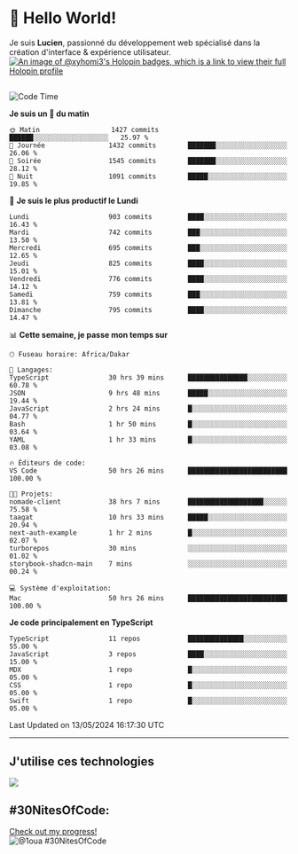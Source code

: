 # 👋 Hello World!

Je suis **Lucien**, passionné du développement web spécialisé dans la création d'interface & expérience utilisateur.
[![An image of @xyhomi3's Holopin badges, which is a link to view their full Holopin profile](https://holopin.me/xyhomi3)](https://holopin.io/@xyhomi3)

##

<!--START_SECTION:waka-->
![Code Time](http://img.shields.io/badge/Code%20Time-1%2C185%20hrs%2032%20mins-blue)

**Je suis un 🐤 du matin** 

```text
🌞 Matin                  1427 commits        ██████░░░░░░░░░░░░░░░░░░░   25.97 % 
🌆 Journée                1432 commits        ███████░░░░░░░░░░░░░░░░░░   26.06 % 
🌃 Soirée                 1545 commits        ███████░░░░░░░░░░░░░░░░░░   28.12 % 
🌙 Nuit                   1091 commits        █████░░░░░░░░░░░░░░░░░░░░   19.85 % 
```
📅 **Je suis le plus productif le Lundi** 

```text
Lundi                    903 commits         ████░░░░░░░░░░░░░░░░░░░░░   16.43 % 
Mardi                    742 commits         ███░░░░░░░░░░░░░░░░░░░░░░   13.50 % 
Mercredi                 695 commits         ███░░░░░░░░░░░░░░░░░░░░░░   12.65 % 
Jeudi                    825 commits         ████░░░░░░░░░░░░░░░░░░░░░   15.01 % 
Vendredi                 776 commits         ████░░░░░░░░░░░░░░░░░░░░░   14.12 % 
Samedi                   759 commits         ███░░░░░░░░░░░░░░░░░░░░░░   13.81 % 
Dimanche                 795 commits         ████░░░░░░░░░░░░░░░░░░░░░   14.47 % 
```


📊 **Cette semaine, je passe mon temps sur** 

```text
🕑︎ Fuseau horaire: Africa/Dakar

💬 Langages: 
TypeScript               30 hrs 39 mins      ███████████████░░░░░░░░░░   60.78 % 
JSON                     9 hrs 48 mins       █████░░░░░░░░░░░░░░░░░░░░   19.44 % 
JavaScript               2 hrs 24 mins       █░░░░░░░░░░░░░░░░░░░░░░░░   04.77 % 
Bash                     1 hr 50 mins        █░░░░░░░░░░░░░░░░░░░░░░░░   03.64 % 
YAML                     1 hr 33 mins        █░░░░░░░░░░░░░░░░░░░░░░░░   03.08 % 

🔥 Éditeurs de code: 
VS Code                  50 hrs 26 mins      █████████████████████████   100.00 % 

🐱‍💻 Projets: 
nomade-client            38 hrs 7 mins       ███████████████████░░░░░░   75.58 % 
taagat                   10 hrs 33 mins      █████░░░░░░░░░░░░░░░░░░░░   20.94 % 
next-auth-example        1 hr 2 mins         █░░░░░░░░░░░░░░░░░░░░░░░░   02.07 % 
turborepos               30 mins             ░░░░░░░░░░░░░░░░░░░░░░░░░   01.02 % 
storybook-shadcn-main    7 mins              ░░░░░░░░░░░░░░░░░░░░░░░░░   00.24 % 

💻 Système d'exploitation: 
Mac                      50 hrs 26 mins      █████████████████████████   100.00 % 
```

**Je code principalement en TypeScript** 

```text
TypeScript               11 repos            ██████████████░░░░░░░░░░░   55.00 % 
JavaScript               3 repos             ████░░░░░░░░░░░░░░░░░░░░░   15.00 % 
MDX                      1 repo              █░░░░░░░░░░░░░░░░░░░░░░░░   05.00 % 
CSS                      1 repo              █░░░░░░░░░░░░░░░░░░░░░░░░   05.00 % 
Swift                    1 repo              █░░░░░░░░░░░░░░░░░░░░░░░░   05.00 % 
```




 Last Updated on 13/05/2024 16:17:30 UTC
<!--END_SECTION:waka-->
---

## J'utilise ces technologies

<p align="left">
  <a href="https://skillicons.dev">
    <img src="https://skillicons.dev/icons?i=ts,js,md,scss,tailwind,react,redux,docker,express,astro,vite,nextjs,vercel,figma,ableton" />
  </a>
</p>

## #30NitesOfCode:
  [Check out my progress!](https://www.codedex.io/@1oua/30-nites-of-code)  
  ![@1oua #30NitesOfCode](https://www.codedex.io/api/petStatus?user=1oua)

